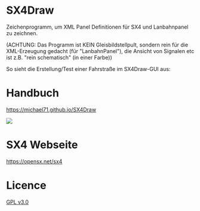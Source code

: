 # SX4Draw

Zeichenprogramm, um XML Panel Definitionen für SX4 und Lanbahnpanel zu zeichnen.

(ACHTUNG: Das Programm ist KEIN Gleisbildstellpult, sondern rein für die XML-Erzeugung gedacht
 (für "LanbahnPanel"), die Ansicht von Signalen etc ist z.B. "rein schematisch" (in einer Farbe))

So sieht die Erstellung/Test einer Fahrstraße im SX4Draw-GUI aus:

# Handbuch

https://michael71.github.io/SX4Draw

<img src="https://opensx.net/wordpress/wp-content/uploads/2019/02/sx4draw-1.png" />

# SX4 Webseite

https://opensx.net/sx4

# Licence

[GPL v3.0](https://www.gnu.org/licenses/gpl-3.0.en.html)





